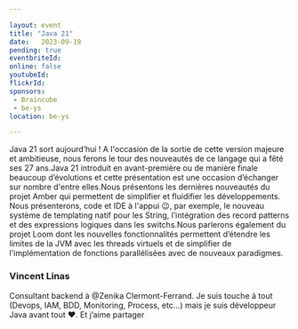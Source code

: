 ```yaml
---

layout: event
title: "Java 21"
date:   2023-09-19
pending: true
eventbriteId: 
online: false 
youtubeId: 
flickrId:
sponsors:
 - Braincube
 - be-ys
location: be-ys

---
```


Java 21 sort aujourd’hui ! A l'occasion de la sortie de cette version majeure et ambitieuse, nous ferons le tour des nouveautés de ce langage qui a fêté ses 27 ans.Java 21 introduit en avant-première ou de manière finale beaucoup d’évolutions et cette présentation est une occasion d’échanger sur nombre d'entre elles.Nous présentons les dernières nouveautés du projet Amber qui permettent de simplifier et fluidifier les développements.
Nous présenterons, code et IDE à l'appui :wink:, par exemple, le nouveau système de templating natif pour les String, l’intégration des record patterns et des expressions logiques dans les switchs.Nous parlerons également du projet Loom dont les nouvelles fonctionnalités permettent d’étendre les limites de la JVM avec les threads virtuels et de simplifier de l'implémentation de fonctions parallélisées avec de nouveaux paradigmes.


### Vincent Linas

Consultant backend à @Zenika Clermont-Ferrand. Je suis touche à tout (Devops, IAM, BDD, Monitoring, Process, etc…) mais je suis développeur Java avant tout :heart:. Et j’aime partager

